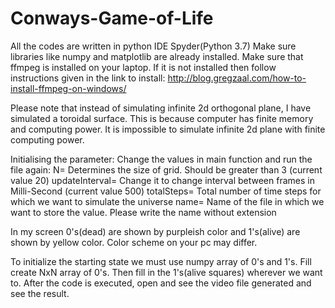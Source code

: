 # Conways-Game-of-Life
All the codes are written in python IDE Spyder(Python 3.7)
Make sure libraries like numpy and matplotlib are already installed.
Make sure that ffmpeg is installed on your laptop. If it is not installed then follow instructions
given in the link to install: http://blog.gregzaal.com/how-to-install-ffmpeg-on-windows/

Please note that instead of simulating infinite 2d orthogonal plane, I have simulated a toroidal 
surface. This is because computer has finite memory and computing power. It is impossible to simulate 
infinite 2d plane with finite computing power.

Initialising the parameter:
Change the values in main function and run the file again:
N= Determines the size of grid. Should be greater than 3 (current value 20)
updateInterval= Change it to change interval between frames in Milli-Second (current value 500)
totalSteps= Total number of time steps for which we want to simulate the universe
name= Name of the file in which we want to store the value. Please write the name without extension

In my screen 0's(dead) are shown by purpleish color and 1's(alive) are shown by yellow color.
Color scheme on your pc may differ. 

To initialize the starting state we must use numpy array of 0's and 1's. Fill create NxN array of 0's.
Then fill in the 1's(alive squares) wherever we want to. After the code is executed, open and see the
video file generated and see the result.
